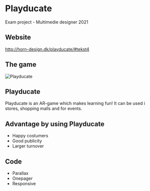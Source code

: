 # Playducate
Exam project - Multimedie designer 2021

## Website
http://horn-design.dk/playducate/#tekst4

## The game
![Playducate](http://horn-design.dk/playducate/img/soapbobles.png?crop=1.00xw:1.00xh;0,0&resize=768:* "chocolate chip cookies")

## Playducate
Playducate is an AR-game which makes learning fun! It can be used i stores, 
shopping malls and for events.  


## Advantage by using Playducate
- Happy costumers
- Good publicity
- Larger turnover


## Code
- Parallax
- Onepager
- Responsive
